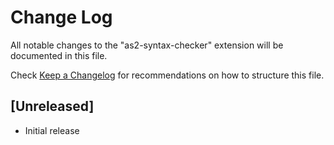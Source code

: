 # Change Log

All notable changes to the "as2-syntax-checker" extension will be documented in this file.

Check [Keep a Changelog](http://keepachangelog.com/) for recommendations on how to structure this file.

## [Unreleased]

- Initial release